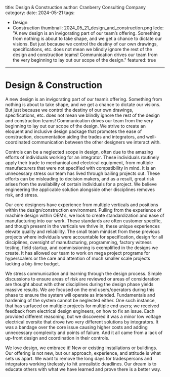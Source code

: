title: Design & Construction
author: Cranberry Consulting Company
category:
date: 2024-05-21
tags:
- Design
- Construction
thumbnail: 2024_05_21_design_and_construction.png
lede: "A new design is an invigorating part of our team’s offering.  Something from nothing is about to take shape, and we get a chance to dictate our visions.  But just because we control the destiny of our own drawings, specifications, etc. does not mean we blindly ignore the rest of the design and construction teams!  Communication drives our team from the very beginning to lay out our scope of the design."
featured: true
---

# Design & Construction

A new design is an invigorating part of our team’s offering.  Something from nothing is about to take shape, and we get a chance to dictate our visions.  But just because we control the destiny of our own drawings, specifications, etc. does not mean we blindly ignore the rest of the design and construction teams!  Communication drives our team from the very beginning to lay out our scope of the design.  We strive to create an eloquent and inclusive design package that promotes the ease of construction, documentation aiding the trades and integrators, and well-coordinated communication between the other designers we interact with.

Controls can be a neglected scope in design, often due to the amazing efforts of individuals working for an integrator.  These individuals routinely apply their trade to mechanical and electrical equipment, from multiple manufacturers that were not specified with compatibility in mind.  It is an unnecessary stress our team has lived through bailing projects out.  These efforts can be misleading to decision makers, and as a result, great risk arises from the availability of certain individuals for a project.  We believe engineering the applicable solution alongside other disciplines removes risk, and stress.

Our core designers have experience from multiple verticals and positions within the design/construction environment.  Pulling from the experience of machine design within OEM’s, we look to create standardization and ease of manufacturing into our work.  These standards are often customer specific, and though present in the verticals we thrive in, these unique experiences elevate quality and reliability.  The small team mindset from these previous projects where individuals were accountable for specification, design for all disciplines, oversight of manufacturing, programming, factory witness testing, field startup, and commissioning is exemplified in the designs we create.  It has allowed our team to work on mega project programs for hyperscalers or the care and attention of much smaller scale projects lacking a big-time budget.

We stress communication and learning through the design process.  Simple discussions to ensure areas of risk are reviewed or areas of consideration are thought about with other disciplines during the design phase yields massive results.  We are focused on the end users/operators during this phase to ensure the system will operate as intended.  Fundamentals and hardening of the system cannot be neglected either.  One such instance, that has surfaced on multiple projects for multiple end users; we received feedback from electrical design engineers, on how to fix an issue.  Each provided different reasoning, but we discovered it was a minor low voltage electrical oversite that drove two very different solutions by integrators.  It was a bandage over the core issue causing higher costs and adding unnecessary complexity and points of failure.  And it all came from a lack of up-front design and coordination in their controls.

We love design, we embrace it!  New or existing installations or buildings.  Our offering is not new, but our approach, experience, and attitude is what sets us apart.  We want to remove the long days for tradespersons and integrators working tirelessly to hit unrealistic deadlines.  Our dream is to educate others with what we have learned and prove there is a better way.
